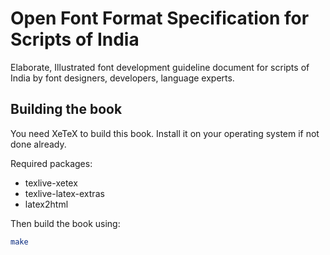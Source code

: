 Open Font Format Specification for Scripts of India
===================================================

Elaborate, Illustrated font development guideline document 
for scripts of India by font designers, developers, language experts. 

Building the book
-----------------
You need XeTeX to build this book. Install it on your operating system
if not done already. 

Required packages:
* texlive-xetex
* texlive-latex-extras
* latex2html

Then build the book using:

```bash
make
```
